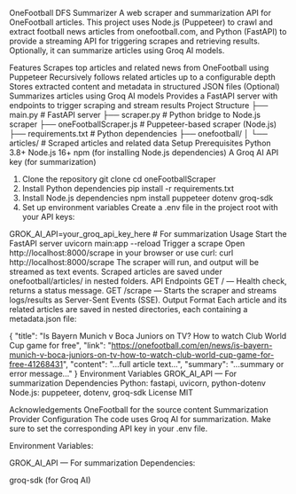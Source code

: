 OneFootball DFS Summarizer
A web scraper and summarization API for OneFootball articles. This project uses Node.js (Puppeteer) to crawl and extract football news articles from onefootball.com, and Python (FastAPI) to provide a streaming API for triggering scrapes and retrieving results. Optionally, it can summarize articles using Groq AI models.

Features
Scrapes top articles and related news from OneFootball using Puppeteer
Recursively follows related articles up to a configurable depth
Stores extracted content and metadata in structured JSON files
(Optional) Summarizes articles using Groq AI models
Provides a FastAPI server with endpoints to trigger scraping and stream results
Project Structure
├── main.py                # FastAPI server
├── scraper.py             # Python bridge to Node.js scraper
├── oneFootballScraper.js  # Puppeteer-based scraper (Node.js)
├── requirements.txt       # Python dependencies
├── onefootball/
│   └── articles/          # Scraped articles and related data
Setup
Prerequisites
Python 3.8+
Node.js 16+
npm (for installing Node.js dependencies)
A Groq AI API key (for summarization)
1. Clone the repository
git clone <repo-url>
cd oneFootballScraper
2. Install Python dependencies
pip install -r requirements.txt
3. Install Node.js dependencies
npm install puppeteer dotenv groq-sdk
4. Set up environment variables
Create a .env file in the project root with your API keys:

GROK_AI_API=your_groq_api_key_here        # For summarization
Usage
Start the FastAPI server
uvicorn main:app --reload
Trigger a scrape
Open http://localhost:8000/scrape in your browser or use curl:
curl http://localhost:8000/scrape
The scraper will run, and output will be streamed as text events.
Scraped articles are saved under onefootball/articles/ in nested folders.
API Endpoints
GET / — Health check, returns a status message.
GET /scrape — Starts the scraper and streams logs/results as Server-Sent Events (SSE).
Output Format
Each article and its related articles are saved in nested directories, each containing a metadata.json file:

{
  "title": "Is Bayern Munich v Boca Juniors on TV? How to watch Club World Cup game for free",
  "link": "https://onefootball.com/en/news/is-bayern-munich-v-boca-juniors-on-tv-how-to-watch-club-world-cup-game-for-free-41268431",
  "content": "...full article text...",
  "summary": "...summary or error message..."
}
Environment Variables
GROK_AI_API — For summarization
Dependencies
Python: fastapi, uvicorn, python-dotenv
Node.js: puppeteer, dotenv, groq-sdk
License
MIT

Acknowledgements
OneFootball for the source content
Summarization Provider Configuration
The code uses Groq AI for summarization. Make sure to set the corresponding API key in your .env file.

Environment Variables:

GROK_AI_API — For summarization
Dependencies:

groq-sdk (for Groq AI)
